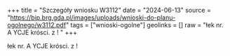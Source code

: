 +++
title = "Szczegóły wniosku W3112"
date = "2024-06-13"
source = "https://bip.brg.gda.pl/images/uploads/wnioski-do-planu-ogolnego/w3112.pdf"
tags = ["wnioski-ogolne"]
geolinks = []
raw = "łek nr. A YCJE  krósci. z ! "
+++

łek nr. A YCJE  krósci. z !



